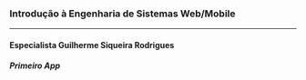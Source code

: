 ### Introdução à Engenharia de Sistemas Web/Mobile
----
#### Especialista Guilherme Siqueira Rodrigues
##### Primeiro App

